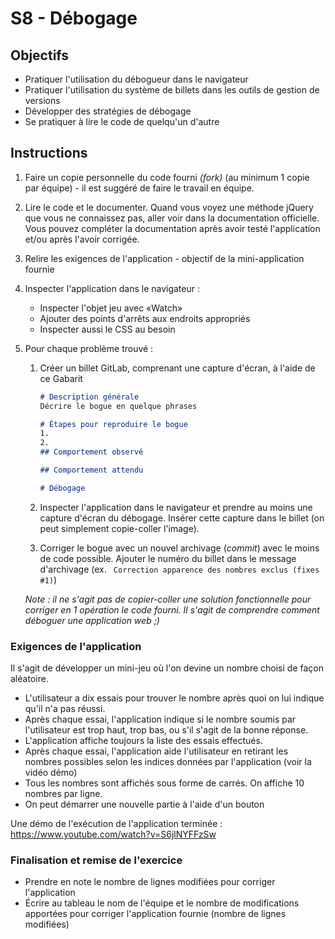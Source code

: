 # S8 - Débogage

## Objectifs

- Pratiquer l'utilisation du débogueur dans le navigateur
- Pratiquer l'utilisation du système de billets dans les outils de gestion de versions
- Développer des stratégies de débogage
- Se pratiquer à lire le code de quelqu'un d'autre

## Instructions

1. Faire un copie personnelle du code fourni *(fork)* (au minimum 1 copie par équipe) - il est suggéré de faire le travail en équipe. 

2. Lire le code et le documenter. Quand vous voyez une méthode jQuery que vous ne connaissez pas, aller voir dans la documentation officielle. Vous pouvez compléter la documentation après avoir testé l'application et/ou après l'avoir corrigée.

3. Relire les exigences de l'application - objectif de la mini-application fournie

4. Inspecter l'application dans le navigateur :
   - Inspecter l'objet jeu avec «Watch»
   - Ajouter des points d'arrêts aux endroits appropriés
   - Inspecter aussi le CSS au besoin

5. Pour chaque problème trouvé :

   1. Créer un billet GitLab, comprenant une capture d'écran, à l'aide de ce Gabarit

      ```markdown
      # Description générale
      Décrire le bogue en quelque phrases
      
      # Étapes pour reproduire le bogue
      1.
      2.
      ## Comportement observé
      
      ## Comportement attendu
      
      # Débogage
      
      ```

   2. Inspecter l'application dans le navigateur et prendre au moins une capture d'écran du débogage. Insérer cette capture dans le billet (on peut simplement copie-coller l'image).

   3. Corriger le bogue avec un nouvel archivage (*commit*) avec le moins de code possible. Ajouter le numéro du billet dans le message d'archivage (ex. ` Correction apparence des nombres exclus (fixes #1)`)

   *Note : il ne s'agit pas de copier-coller une solution fonctionnelle pour corriger en 1 opération le code fourni. Il s'agit de comprendre comment déboguer une application web ;)*



### Exigences de l'application

Il s'agit de développer un mini-jeu où l'on devine un nombre choisi de façon aléatoire.

- L'utilisateur a dix essais pour trouver le nombre après quoi on lui indique qu'il n'a pas réussi.
- Après chaque essai, l'application indique si le nombre soumis par l'utilisateur est trop haut, trop bas, ou s'il s'agit de la bonne réponse.
- L'application affiche toujours la liste des essais effectués.
- Après chaque essai, l'application aide l'utilisateur en retirant les nombres possibles selon les indices données par l'application (voir la vidéo démo)
- Tous les nombres sont affichés sous forme de carrés. On affiche 10 nombres par ligne.
- On peut démarrer une nouvelle partie à l'aide d'un bouton

Une démo de l'exécution de l'application terminée : https://www.youtube.com/watch?v=S6jlNYFFzSw

### Finalisation et remise de l'exercice

- Prendre en note le nombre de lignes modifiées pour corriger l'application
- Écrire au tableau le nom de l'équipe et le nombre de modifications apportées pour corriger l'application fournie (nombre de lignes modifiées) 
